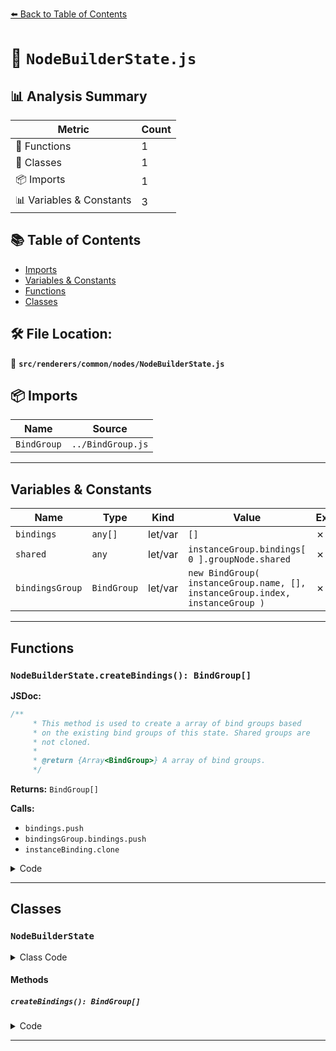 [⬅️ Back to Table of Contents](../../../../index.md)

# 📄 `NodeBuilderState.js`

## 📊 Analysis Summary

| Metric | Count |
|--------|-------|
| 🔧 Functions | 1 |
| 🧱 Classes | 1 |
| 📦 Imports | 1 |
| 📊 Variables & Constants | 3 |

## 📚 Table of Contents

- [Imports](#imports)
- [Variables & Constants](#variables-constants)
- [Functions](#functions)
- [Classes](#classes)

## 🛠️ File Location:
📂 **`src/renderers/common/nodes/NodeBuilderState.js`**

## 📦 Imports

| Name | Source |
|------|--------|
| `BindGroup` | `../BindGroup.js` |


---

## Variables & Constants

| Name | Type | Kind | Value | Exported |
|------|------|------|-------|----------|
| `bindings` | `any[]` | let/var | `[]` | ✗ |
| `shared` | `any` | let/var | `instanceGroup.bindings[ 0 ].groupNode.shared` | ✗ |
| `bindingsGroup` | `BindGroup` | let/var | `new BindGroup( instanceGroup.name, [], instanceGroup.index, instanceGroup )` | ✗ |


---

## Functions

### `NodeBuilderState.createBindings(): BindGroup[]`

**JSDoc:**
```typescript
/**
	 * This method is used to create a array of bind groups based
	 * on the existing bind groups of this state. Shared groups are
	 * not cloned.
	 *
	 * @return {Array<BindGroup>} A array of bind groups.
	 */
```

**Returns:** `BindGroup[]`

**Calls:**

- `bindings.push`
- `bindingsGroup.bindings.push`
- `instanceBinding.clone`

<details><summary>Code</summary>

```typescript
createBindings() {

		const bindings = [];

		for ( const instanceGroup of this.bindings ) {

			const shared = instanceGroup.bindings[ 0 ].groupNode.shared; // All bindings in the group must have the same groupNode.

			if ( shared !== true ) {

				const bindingsGroup = new BindGroup( instanceGroup.name, [], instanceGroup.index, instanceGroup );
				bindings.push( bindingsGroup );

				for ( const instanceBinding of instanceGroup.bindings ) {

					bindingsGroup.bindings.push( instanceBinding.clone() );

				}

			} else {

				bindings.push( instanceGroup );

			}

		}

		return bindings;

	}
```
</details>


---

## Classes

### `NodeBuilderState`

<details><summary>Class Code</summary>

```ts
class NodeBuilderState {

	/**
	 * Constructs a new node builder state.
	 *
	 * @param {string} vertexShader - The native vertex shader code.
	 * @param {string} fragmentShader - The native fragment shader code.
	 * @param {string} computeShader - The native compute shader code.
	 * @param {Array<NodeAttribute>} nodeAttributes - An array of node attributes.
	 * @param {Array<BindGroup>} bindings - An array of bind groups.
	 * @param {Array<Node>} updateNodes - An array of nodes that implement their `update()` method.
	 * @param {Array<Node>} updateBeforeNodes - An array of nodes that implement their `updateBefore()` method.
	 * @param {Array<Node>} updateAfterNodes - An array of nodes that implement their `updateAfter()` method.
	 * @param {NodeMaterialObserver} observer - A node material observer.
	 * @param {Array<Object>} transforms - An array with transform attribute objects. Only relevant when using compute shaders with WebGL 2.
	 */
	constructor( vertexShader, fragmentShader, computeShader, nodeAttributes, bindings, updateNodes, updateBeforeNodes, updateAfterNodes, observer, transforms = [] ) {

		/**
		 * The native vertex shader code.
		 *
		 * @type {string}
		 */
		this.vertexShader = vertexShader;

		/**
		 * The native fragment shader code.
		 *
		 * @type {string}
		 */
		this.fragmentShader = fragmentShader;

		/**
		 * The native compute shader code.
		 *
		 * @type {string}
		 */
		this.computeShader = computeShader;

		/**
		 * An array with transform attribute objects.
		 * Only relevant when using compute shaders with WebGL 2.
		 *
		 * @type {Array<Object>}
		 */
		this.transforms = transforms;

		/**
		 * An array of node attributes representing
		 * the attributes of the shaders.
		 *
		 * @type {Array<NodeAttribute>}
		 */
		this.nodeAttributes = nodeAttributes;

		/**
		 * An array of bind groups representing the uniform or storage
		 * buffers, texture or samplers of the shader.
		 *
		 * @type {Array<BindGroup>}
		 */
		this.bindings = bindings;

		/**
		 * An array of nodes that implement their `update()` method.
		 *
		 * @type {Array<Node>}
		 */
		this.updateNodes = updateNodes;

		/**
		 * An array of nodes that implement their `updateBefore()` method.
		 *
		 * @type {Array<Node>}
		 */
		this.updateBeforeNodes = updateBeforeNodes;

		/**
		 * An array of nodes that implement their `updateAfter()` method.
		 *
		 * @type {Array<Node>}
		 */
		this.updateAfterNodes = updateAfterNodes;

		/**
		 * A node material observer.
		 *
		 * @type {NodeMaterialObserver}
		 */
		this.observer = observer;

		/**
		 * How often this state is used by render objects.
		 *
		 * @type {number}
		 */
		this.usedTimes = 0;

	}

	/**
	 * This method is used to create a array of bind groups based
	 * on the existing bind groups of this state. Shared groups are
	 * not cloned.
	 *
	 * @return {Array<BindGroup>} A array of bind groups.
	 */
	createBindings() {

		const bindings = [];

		for ( const instanceGroup of this.bindings ) {

			const shared = instanceGroup.bindings[ 0 ].groupNode.shared; // All bindings in the group must have the same groupNode.

			if ( shared !== true ) {

				const bindingsGroup = new BindGroup( instanceGroup.name, [], instanceGroup.index, instanceGroup );
				bindings.push( bindingsGroup );

				for ( const instanceBinding of instanceGroup.bindings ) {

					bindingsGroup.bindings.push( instanceBinding.clone() );

				}

			} else {

				bindings.push( instanceGroup );

			}

		}

		return bindings;

	}

}
```
</details>

#### Methods

##### `createBindings(): BindGroup[]`

<details><summary>Code</summary>

```ts
createBindings() {

		const bindings = [];

		for ( const instanceGroup of this.bindings ) {

			const shared = instanceGroup.bindings[ 0 ].groupNode.shared; // All bindings in the group must have the same groupNode.

			if ( shared !== true ) {

				const bindingsGroup = new BindGroup( instanceGroup.name, [], instanceGroup.index, instanceGroup );
				bindings.push( bindingsGroup );

				for ( const instanceBinding of instanceGroup.bindings ) {

					bindingsGroup.bindings.push( instanceBinding.clone() );

				}

			} else {

				bindings.push( instanceGroup );

			}

		}

		return bindings;

	}
```
</details>


---